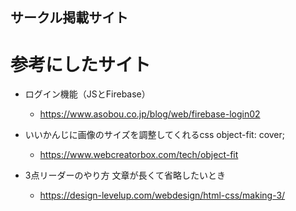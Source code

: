 ## サークル掲載サイト

# 参考にしたサイト
- ログイン機能（JSとFirebase）
  - https://www.asobou.co.jp/blog/web/firebase-login02

- いいかんじに画像のサイズを調整してくれるcss object-fit: cover;
  - https://www.webcreatorbox.com/tech/object-fit

- 3点リーダーのやり方 文章が長くて省略したいとき
  - https://design-levelup.com/webdesign/html-css/making-3/